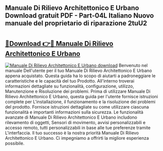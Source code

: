## Manuale Di Rilievo Architettonico E Urbano Download gratuit PDF - Part-04L Italiano Nuovo manuale del proprietario di riparazione 2tuU2

# <h2><a href="http://df9mrt5.blite.top/?on=Manuale+Di+Rilievo+Architettonico+E+Urbano">🔗Download 👉🔴 Manuale Di Rilievo Architettonico E Urbano</a></h2>

[![Manuale Di Rilievo Architettonico E Urbano download](https://i.imgur.com/lujVjoI.png)](http://df9mrt5.blite.top/?on=Manuale+Di+Rilievo+Architettonico+E+Urbano)
Benvenuto nel manuale Dell'utente per il tuo Manuale Di Rilievo Architettonico E Urbano appena acquistato. Questa guida ha lo scopo di aiutarti a padroneggiare le caratteristiche e le capacità del tuo Prodotto. All'interno troverai informazioni dettagliate su funzionalità, configurazione, utilizzo, Manutenzione e Risoluzione dei problemi. Prima di utilizzare Manuale Di Rilievo Architettonico E Urbano, questa guida per l'utente fornisce istruzioni complete per L'installazione, il funzionamento e la risoluzione dei problemi del prodotto. Fornisce istruzioni dettagliate su come utilizzare ciascuna funzionalità e importanti informazioni sulla sicurezza. Le funzionalità avanzate di Manuale Di Rilievo Architettonico E Urbano includono rilevamento di oggetti, Sensori di movimento, avvisi personalizzabili e accesso remoto, tutti personalizzabili in base alle tue preferenze tramite L'interfaccia. Il tuo successo è la nostra priorità Manuale Di Rilievo Architettonico E Urbano. Ci impegniamo a offrirti la migliore esperienza possibile.
